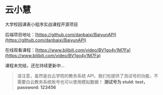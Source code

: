 # 云小慧

大学校园课表小程序实战课程开源项目

后端项目地址：[https://github.com/danbaixi/BaiyunAPI](https://github.com/danbaixi/BaiyunAPI)

在线观看课程：[https://www.bilibili.com/video/BV1go4y1M7Fa](https://www.bilibili.com/video/BV1go4y1M7Fa)

课程未完结，还在持续更新中...

> 请注意，虽然是白云学院的教务系统 API，我们也提供了测试号的功能，不需要白云教务系统账号也可以使用模拟数据！
> **测试号为 stuId: test，password: 123456**

